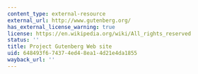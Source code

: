 ```yaml
---
content_type: external-resource
external_url: http://www.gutenberg.org/
has_external_license_warning: true
license: https://en.wikipedia.org/wiki/All_rights_reserved
status: ''
title: Project Gutenberg Web site
uid: 648493f6-7437-4ed4-8ea1-4d21e4da1855
wayback_url: ''
---
```

